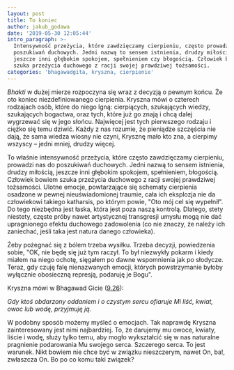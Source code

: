 ```yaml
---
layout: post
title: To koniec
author: jakub_godawa
date: '2019-05-30 12:05:44'
intro_paragraph: >-
  Intensywność przeżycia, które zawdzięczamy cierpieniu, często prowadzi nas do
  poszukiwań duchowych. Jedni nazwą to sensem istnienia, drudzy miłością,
  jeszcze inni głębokim spokojem, spełnieniem czy błogością. Człowiek bowiem
  szuka przeżycia duchowego z racji swojej prawdziwej tożsamości.
categories: 'bhagawadgita, kryszna, cierpienie'
---
```

_Bhakti_ w dużej mierze rozpoczyna się wraz z decyzją o pewnym końcu. Że oto koniec niezdefiniowanego cierpienia. Kryszna mówi o czterech rodzajach osób, które do niego lgną: cierpiących, szukających wiedzy, szukających bogactwa, oraz tych, które już go znają i chcą dalej wygrzewać się w jego słońcu. Najwięcej jest tych pierwszego rodzaju i ciężko się temu dziwić. Każdy z nas rozumie, że pieniądze szczęścia nie dają, że sama wiedza wiosny nie czyni, Krysznę mało kto zna, a cierpimy wszyscy – jedni mniej, drudzy więcej.

To właśnie intensywność przeżycia, które często zawdzięczamy cierpieniu, prowadzi nas do poszukiwań duchowych. Jedni nazwą to sensem istnienia, drudzy miłością, jeszcze inni głębokim spokojem, spełnieniem, błogością. Człowiek bowiem szuka przeżycia duchowego z racji swojej prawdziwej tożsamości. Ulotne emocje, powtarzające się schematy cierpienia osadzone w pewnej nieuświadomionej traumie, cała ich eksplozja nie da człowiekowi takiego katharsis, po którym powie, "Oto mój cel się wypełnił". Do tego niezbędna jest łaska, która jest poza naszą kontrolą. Dlatego, stety niestety, częste próby nawet artystycznej transgresji umysłu mogą nie dać upragnionego efektu duchowego zadowolenia (co nie znaczy, że należy ich zaniechać, jeśli taka jest natura danego człowieka).

Żeby pożegnać się z bólem trzeba wysiłku. Trzeba decyzji, powiedzenia sobie, "OK, nie będę się już tym raczył. To był niezwykły pokarm i kiedy miałem na niego ochotę, sięgałem po dawne wspomnienia jak po słodycze. Teraz, gdy czuję falę nienazwanych emocji, których powstrzymanie byłoby wyłącznie obosieczną represją, podaruję je Bogu".

Kryszna mówi w Bhagawad Gicie ([9.26](http://www.bhagavadgita.eu/?p=4017)): 

_Gdy ktoś obdarzony oddaniem i o czystym sercu ofiaruje Mi liść, kwiat, owoc lub wodę, przyjmuję ją._

W podobny sposób możemy myśleć o emocjach. Tak naprawdę Kryszna zainteresowany jest nimi najbardziej. To, że darujemy mu owoce, kwiaty, liście i wodę, służy tylko temu, aby mogło wykształcić się w nas naturalne pragnienie podarowania Mu swojego serca. Szczerego serca. To jest warunek. Nikt bowiem nie chce być w związku nieszczerym, nawet On, ba!, zwłaszcza On. Bo po co komu taki związek?
